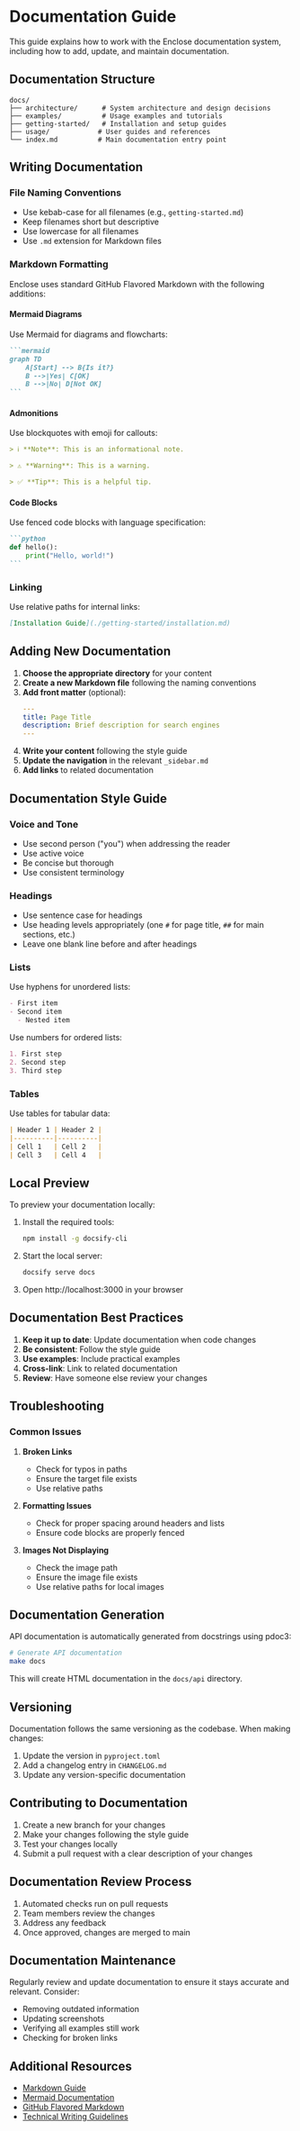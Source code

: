 # Documentation Guide

This guide explains how to work with the Enclose documentation system, including how to add, update, and maintain documentation.

## Documentation Structure

```
docs/
├── architecture/      # System architecture and design decisions
├── examples/          # Usage examples and tutorials
├── getting-started/   # Installation and setup guides
├── usage/            # User guides and references
└── index.md          # Main documentation entry point
```

## Writing Documentation

### File Naming Conventions

- Use kebab-case for all filenames (e.g., `getting-started.md`)
- Keep filenames short but descriptive
- Use lowercase for all filenames
- Use `.md` extension for Markdown files

### Markdown Formatting

Enclose uses standard GitHub Flavored Markdown with the following additions:

#### Mermaid Diagrams

Use Mermaid for diagrams and flowcharts:

````markdown
```mermaid
graph TD
    A[Start] --> B{Is it?}
    B -->|Yes| C[OK]
    B -->|No| D[Not OK]
```
````

#### Admonitions

Use blockquotes with emoji for callouts:

```markdown
> ℹ️ **Note**: This is an informational note.

> ⚠️ **Warning**: This is a warning.

> ✅ **Tip**: This is a helpful tip.
```

#### Code Blocks

Use fenced code blocks with language specification:

````markdown
```python
def hello():
    print("Hello, world!")
```
````

### Linking

Use relative paths for internal links:

```markdown
[Installation Guide](./getting-started/installation.md)
```

## Adding New Documentation

1. **Choose the appropriate directory** for your content
2. **Create a new Markdown file** following the naming conventions
3. **Add front matter** (optional):
   ```yaml
   ---
   title: Page Title
   description: Brief description for search engines
   ---
   ```
4. **Write your content** following the style guide
5. **Update the navigation** in the relevant `_sidebar.md`
6. **Add links** to related documentation

## Documentation Style Guide

### Voice and Tone

- Use second person ("you") when addressing the reader
- Use active voice
- Be concise but thorough
- Use consistent terminology

### Headings

- Use sentence case for headings
- Use heading levels appropriately (one `#` for page title, `##` for main sections, etc.)
- Leave one blank line before and after headings

### Lists

Use hyphens for unordered lists:

```markdown
- First item
- Second item
  - Nested item
```

Use numbers for ordered lists:

```markdown
1. First step
2. Second step
3. Third step
```

### Tables

Use tables for tabular data:

```markdown
| Header 1 | Header 2 |
|----------|----------|
| Cell 1   | Cell 2   |
| Cell 3   | Cell 4   |
```

## Local Preview

To preview your documentation locally:

1. Install the required tools:
   ```bash
   npm install -g docsify-cli
   ```

2. Start the local server:
   ```bash
   docsify serve docs
   ```

3. Open http://localhost:3000 in your browser

## Documentation Best Practices

1. **Keep it up to date**: Update documentation when code changes
2. **Be consistent**: Follow the style guide
3. **Use examples**: Include practical examples
4. **Cross-link**: Link to related documentation
5. **Review**: Have someone else review your changes

## Troubleshooting

### Common Issues

1. **Broken Links**
   - Check for typos in paths
   - Ensure the target file exists
   - Use relative paths

2. **Formatting Issues**
   - Check for proper spacing around headers and lists
   - Ensure code blocks are properly fenced

3. **Images Not Displaying**
   - Check the image path
   - Ensure the image file exists
   - Use relative paths for local images

## Documentation Generation

API documentation is automatically generated from docstrings using pdoc3:

```bash
# Generate API documentation
make docs
```

This will create HTML documentation in the `docs/api` directory.

## Versioning

Documentation follows the same versioning as the codebase. When making changes:

1. Update the version in `pyproject.toml`
2. Add a changelog entry in `CHANGELOG.md`
3. Update any version-specific documentation

## Contributing to Documentation

1. Create a new branch for your changes
2. Make your changes following the style guide
3. Test your changes locally
4. Submit a pull request with a clear description of your changes

## Documentation Review Process

1. Automated checks run on pull requests
2. Team members review the changes
3. Address any feedback
4. Once approved, changes are merged to main

## Documentation Maintenance

Regularly review and update documentation to ensure it stays accurate and relevant. Consider:

- Removing outdated information
- Updating screenshots
- Verifying all examples still work
- Checking for broken links

## Additional Resources

- [Markdown Guide](https://www.markdownguide.org/)
- [Mermaid Documentation](https://mermaid-js.github.io/mermaid/)
- [GitHub Flavored Markdown](https://github.github.com/gfm/)
- [Technical Writing Guidelines](https://developers.google.com/tech-writing)
